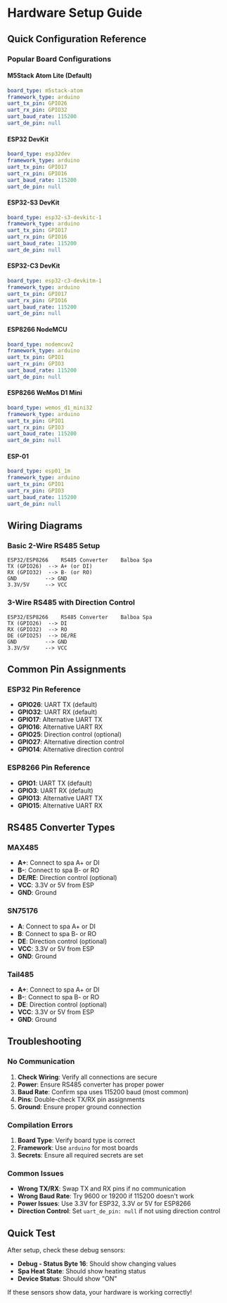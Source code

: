 # Hardware Setup Guide

## Quick Configuration Reference

### Popular Board Configurations

#### M5Stack Atom Lite (Default)
```yaml
board_type: m5stack-atom
framework_type: arduino
uart_tx_pin: GPIO26
uart_rx_pin: GPIO32
uart_baud_rate: 115200
uart_de_pin: null
```

#### ESP32 DevKit
```yaml
board_type: esp32dev
framework_type: arduino
uart_tx_pin: GPIO17
uart_rx_pin: GPIO16
uart_baud_rate: 115200
uart_de_pin: null
```

#### ESP32-S3 DevKit
```yaml
board_type: esp32-s3-devkitc-1
framework_type: arduino
uart_tx_pin: GPIO17
uart_rx_pin: GPIO16
uart_baud_rate: 115200
uart_de_pin: null
```

#### ESP32-C3 DevKit
```yaml
board_type: esp32-c3-devkitm-1
framework_type: arduino
uart_tx_pin: GPIO17
uart_rx_pin: GPIO16
uart_baud_rate: 115200
uart_de_pin: null
```

#### ESP8266 NodeMCU
```yaml
board_type: nodemcuv2
framework_type: arduino
uart_tx_pin: GPIO1
uart_rx_pin: GPIO3
uart_baud_rate: 115200
uart_de_pin: null
```

#### ESP8266 WeMos D1 Mini
```yaml
board_type: wemos_d1_mini32
framework_type: arduino
uart_tx_pin: GPIO1
uart_rx_pin: GPIO3
uart_baud_rate: 115200
uart_de_pin: null
```

#### ESP-01
```yaml
board_type: esp01_1m
framework_type: arduino
uart_tx_pin: GPIO1
uart_rx_pin: GPIO3
uart_baud_rate: 115200
uart_de_pin: null
```

## Wiring Diagrams

### Basic 2-Wire RS485 Setup

```
ESP32/ESP8266    RS485 Converter    Balboa Spa
TX (GPIO26)  --> A+ (or DI)
RX (GPIO32)  --> B- (or RO)
GND         --> GND
3.3V/5V     --> VCC
```

### 3-Wire RS485 with Direction Control

```
ESP32/ESP8266    RS485 Converter    Balboa Spa
TX (GPIO26)  --> DI
RX (GPIO32)  --> RO
DE (GPIO25)  --> DE/RE
GND         --> GND
3.3V/5V     --> VCC
```

## Common Pin Assignments

### ESP32 Pin Reference
- **GPIO26**: UART TX (default)
- **GPIO32**: UART RX (default)
- **GPIO17**: Alternative UART TX
- **GPIO16**: Alternative UART RX
- **GPIO25**: Direction control (optional)
- **GPIO27**: Alternative direction control
- **GPIO14**: Alternative direction control

### ESP8266 Pin Reference
- **GPIO1**: UART TX (default)
- **GPIO3**: UART RX (default)
- **GPIO13**: Alternative UART TX
- **GPIO15**: Alternative UART RX

## RS485 Converter Types

### MAX485
- **A+**: Connect to spa A+ or DI
- **B-**: Connect to spa B- or RO
- **DE/RE**: Direction control (optional)
- **VCC**: 3.3V or 5V from ESP
- **GND**: Ground

### SN75176
- **A**: Connect to spa A+ or DI
- **B**: Connect to spa B- or RO
- **DE**: Direction control (optional)
- **VCC**: 3.3V or 5V from ESP
- **GND**: Ground

### Tail485
- **A+**: Connect to spa A+ or DI
- **B-**: Connect to spa B- or RO
- **DE**: Direction control (optional)
- **VCC**: 3.3V or 5V from ESP
- **GND**: Ground

## Troubleshooting

### No Communication
1. **Check Wiring**: Verify all connections are secure
2. **Power**: Ensure RS485 converter has proper power
3. **Baud Rate**: Confirm spa uses 115200 baud (most common)
4. **Pins**: Double-check TX/RX pin assignments
5. **Ground**: Ensure proper ground connection

### Compilation Errors
1. **Board Type**: Verify board type is correct
2. **Framework**: Use `arduino` for most boards
3. **Secrets**: Ensure all required secrets are set

### Common Issues
- **Wrong TX/RX**: Swap TX and RX pins if no communication
- **Wrong Baud Rate**: Try 9600 or 19200 if 115200 doesn't work
- **Power Issues**: Use 3.3V for ESP32, 3.3V or 5V for ESP8266
- **Direction Control**: Set `uart_de_pin: null` if not using direction control

## Quick Test

After setup, check these debug sensors:
- **Debug - Status Byte 16**: Should show changing values
- **Spa Heat State**: Should show heating status
- **Device Status**: Should show "ON"

If these sensors show data, your hardware is working correctly! 